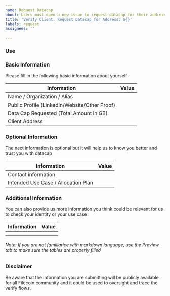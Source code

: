 ```yaml
---
name: Request Datacap
about: Users must open a new issue to request datacap for their addresses
title: 'Verify Client. Request Datacap for Address: ${}'
labels: request
assignees: ''

---
```


### Use


###  Basic Information

Please fill in the following basic information about yourself

| Information                       | Value  |
| ------------------------| ------------------------ |
| Name / Organization / Alias             |             |                          
| Public Profile (LinkedIn/Website/Other Proof)                   |             |                                
| Data Cap Requested (Total Amount in GB)    |             |                                
| Client Address     |             |       

### Optional Information 
  
The  next information is optional but it will help us to know you better and trust you with datacap

| Information                       | Value  |
| ------------------------| ------------------------ |                   
| Contact information           |                  |              
|  Intended Use Case / Allocation Plan               |             |            

 
### Additional Information 

You can also provide us more information you think could be relevant for us to check your identity or your use case 

| Information                       | Value  |
| ------------------------| ------------------------ |    
|             |             | 
|             |             | 



###### _Note: If you are not familiarice with markdown language, use the Preview tab to make sure the tables are properly filled_


### Disclaimer

Be aware that the information you are submitting will be publicly available for all Filecoin community and it could be used to oversight and trace the verify flows.
